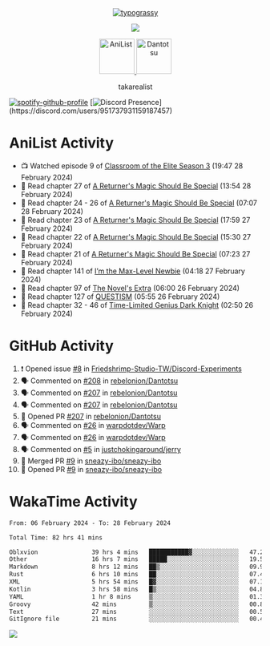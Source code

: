 
<div align="center">
<a href="https://github.com/kawarimidoll/typograssy">
    <img alt="typograssy" src="https://typograssy.deno.dev/api?text=%E3%82%B8%E3%83%A7%E3%83%B3%E3%81%A7%E3%81%99%E3%80%82%E3%81%93%E3%82%93%E3%81%AB%E3%81%A1%E3%81%AF%20%20%5E%5E%20sup%20iam%20ibo%20--&&l0=none&l1=82d9d0&l2=027353&l3=038c4c&l4=01402e&bg=none&frame=none&speed=100&comment=">
</a>
</div>
<p align="center">
  <a href="https://skillicons.dev">
    <img src="https://skillicons.dev/icons?i=vscode,html,androidstudio,mysql,rust,python" />
  </a>
</p>

<p align="center">    
    <a href="https://anilist.co/user/ibo/">
      <img src="https://cdn.discordapp.com/attachments/952538817880018944/1205219416065712178/a_f54f910e2add364a3da3bb2f2fce0c72.gif?ex=65d7930c&is=65c51e0c&hm=9005f405718eef845dce134539f2fcaa1e07f6d8a2f1674db63f2fade2df09a4&" alt="AniList" style="width: 70px; height: auto;">
    </a>  
    <a href="https://discord.gg/4HPZ5nAWwM">
      <img src="https://cdn.discordapp.com/attachments/952538817880018944/1205223909918642247/Image_resizer.gif?ex=65d7973c&is=65c5223c&hm=bbc85d63f50fce49a6b7809df28d525baade2090fc305fbd0094bd24cd34cf56&" alt="Dantotsu" style="width: 70px; height: auto;">
    </a>
</p>

<p align="center">
takarealist
</p>

[![spotify-github-profile](https://spotify-github-profile.vercel.app/api/view?uid=216np2gahwfhcjozqmzomew7i&cover_image=true&theme=novatorem&show_offline=true&background_color=121212&interchange=false&bar_color=53b14f&bar_color_cover=true)](https://spotify-github-profile.vercel.app/api/view?uid=216np2gahwfhcjozqmzomew7i&redirect=true)
[![Discord Presence](https://lanyard-profile-readme.vercel.app/api/951737931159187457?theme=dark&bg=Oe1116&animated=false&hideDiscrim=true&borderRadius=30px&idleMessage=currently%20offline...)](https://discord.com/users/951737931159187457)


# AniList Activity

<!-- ANILIST_ACTIVITY:start -->

-   📺 Watched episode 9 of [Classroom of the Elite Season 3](https://anilist.co/anime/146066) (19:47 28 February 2024)
-   📖 Read chapter 27 of [A Returner's Magic Should Be Special](https://anilist.co/manga/105393) (13:54 28 February 2024)
-   📖 Read chapter 24 - 26 of [A Returner's Magic Should Be Special](https://anilist.co/manga/105393) (07:07 28 February 2024)
-   📖 Read chapter 23 of [A Returner's Magic Should Be Special](https://anilist.co/manga/105393) (17:59 27 February 2024)
-   📖 Read chapter 22 of [A Returner's Magic Should Be Special](https://anilist.co/manga/105393) (15:30 27 February 2024)
-   📖 Read chapter 21 of [A Returner's Magic Should Be Special](https://anilist.co/manga/105393) (07:23 27 February 2024)
-   📖 Read chapter 141 of [I’m the Max-Level Newbie](https://anilist.co/manga/137280) (04:18 27 February 2024)
-   📖 Read chapter 97 of [The Novel's Extra](https://anilist.co/manga/152128) (06:00 26 February 2024)
-   📖 Read chapter 127 of [QUESTISM](https://anilist.co/manga/140837) (05:55 26 February 2024)
-   📖 Read chapter 32 - 46 of [Time-Limited Genius Dark Knight](https://anilist.co/manga/165182) (02:50 26 February 2024)

<!-- ANILIST_ACTIVITY:end -->

# GitHub Activity

<!--START_SECTION:activity-->
1. ❗ Opened issue [#8](https://github.com/Friedshrimp-Studio-TW/Discord-Experiments/issues/8) in [Friedshrimp-Studio-TW/Discord-Experiments](https://github.com/Friedshrimp-Studio-TW/Discord-Experiments)
2. 🗣 Commented on [#208](https://github.com/rebelonion/Dantotsu/issues/208#issuecomment-1969600865) in [rebelonion/Dantotsu](https://github.com/rebelonion/Dantotsu)
3. 🗣 Commented on [#207](https://github.com/rebelonion/Dantotsu/pull/207#issuecomment-1966687534) in [rebelonion/Dantotsu](https://github.com/rebelonion/Dantotsu)
4. 🗣 Commented on [#207](https://github.com/rebelonion/Dantotsu/pull/207#issuecomment-1966684593) in [rebelonion/Dantotsu](https://github.com/rebelonion/Dantotsu)
5. 💪 Opened PR [#207](https://github.com/rebelonion/Dantotsu/pull/207) in [rebelonion/Dantotsu](https://github.com/rebelonion/Dantotsu)
6. 🗣 Commented on [#26](https://github.com/warpdotdev/Warp/issues/26#issuecomment-1963689226) in [warpdotdev/Warp](https://github.com/warpdotdev/Warp)
7. 🗣 Commented on [#26](https://github.com/warpdotdev/Warp/issues/26#issuecomment-1963638026) in [warpdotdev/Warp](https://github.com/warpdotdev/Warp)
8. 🗣 Commented on [#5](https://github.com/justchokingaround/jerry/issues/5#issuecomment-1962271249) in [justchokingaround/jerry](https://github.com/justchokingaround/jerry)
9. 🎉 Merged PR [#9](https://github.com/sneazy-ibo/sneazy-ibo/pull/9) in [sneazy-ibo/sneazy-ibo](https://github.com/sneazy-ibo/sneazy-ibo)
10. 💪 Opened PR [#9](https://github.com/sneazy-ibo/sneazy-ibo/pull/9) in [sneazy-ibo/sneazy-ibo](https://github.com/sneazy-ibo/sneazy-ibo)
<!--END_SECTION:activity-->

# WakaTime Activity

<!--START_SECTION:waka-->

```txt
From: 06 February 2024 - To: 28 February 2024

Total Time: 82 hrs 41 mins

Oblxvion               39 hrs 4 mins   ███████████▓░░░░░░░░░░░░░   47.26 %
Other                  16 hrs 7 mins   █████░░░░░░░░░░░░░░░░░░░░   19.51 %
Markdown               8 hrs 12 mins   ██▒░░░░░░░░░░░░░░░░░░░░░░   09.92 %
Rust                   6 hrs 10 mins   ██░░░░░░░░░░░░░░░░░░░░░░░   07.47 %
XML                    5 hrs 54 mins   █▓░░░░░░░░░░░░░░░░░░░░░░░   07.15 %
Kotlin                 3 hrs 58 mins   █▒░░░░░░░░░░░░░░░░░░░░░░░   04.81 %
YAML                   1 hr 8 mins     ▒░░░░░░░░░░░░░░░░░░░░░░░░   01.38 %
Groovy                 42 mins         ▒░░░░░░░░░░░░░░░░░░░░░░░░   00.86 %
Text                   27 mins         ░░░░░░░░░░░░░░░░░░░░░░░░░   00.55 %
GitIgnore file         21 mins         ░░░░░░░░░░░░░░░░░░░░░░░░░   00.43 %
```

<!--END_SECTION:waka-->

![](https://komarev.com/ghpvc/?username=sneazy-ibo&color=ff6e00&label=Counter&abbreviated=true)

